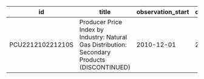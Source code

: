 | id               | title                                                                                         | observation_start   | observation_end   |
|------------------|-----------------------------------------------------------------------------------------------|---------------------|-------------------|
| PCU221210221210S | Producer Price Index by Industry: Natural Gas Distribution: Secondary Products (DISCONTINUED) | 2010-12-01          | 2016-09-01        |
